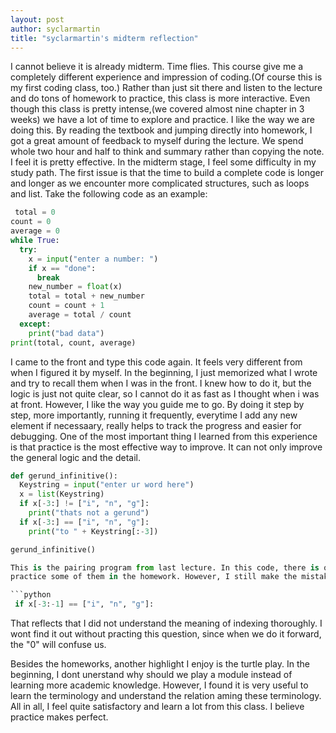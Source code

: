 ```yaml
---
layout: post
author: syclarmartin
title: "syclarmartin's midterm reflection"
---
```

I cannot believe it is already midterm. Time flies. This course give me a completely different experience and impression of coding.(Of 
course this is my first coding class, too.) Rather than just sit there and listen to the lecture and do tons of homework to practice,
this class is more interactive. Even though this class is pretty intense,(we covered almost nine chapter in 3 weeks) we have a lot of time
 to explore and practice. I like the way we are doing this. By reading the textbook and jumping directly into homework, I got a great amount
 of feedback to myself during the lecture. We spend whole two hour and half to think and summary rather than copying the note. I feel it is
 pretty effective.
 In the midterm stage, I feel some difficulty in my study path. The first issue is that the time to build a complete code is longer and longer
 as we encounter more complicated structures, such as loops and list. Take the following code as an example:
 
```python
 total = 0
count = 0
average = 0
while True:
  try:
    x = input("enter a number: ")
    if x == "done":
      break
    new_number = float(x)
    total = total + new_number
    count = count + 1
    average = total / count
  except:
    print("bad data")
print(total, count, average)
```
I came to the front and type this code again. It feels very different from when I figured it by myself. In the beginning, I just memorized
what I wrote and try to recall them when I was in the front. I knew how to do it, but the logic is just not quite clear, so I cannot do it
as fast as I thought when i was at front. However, I like the way you guide me to go. By doing it step by step, more importantly, running it 
frequently, everytime I add any new element if necessaary, really helps to track the progress and easier for debugging.
One of the most important thing I learned from this experience is that practice is the most effective way to improve. It can not only improve
the general logic and the detail. 

```python
def gerund_infinitive():
  Keystring = input("enter ur word here")
  x = list(Keystring)
  if x[-3:] != ["i", "n", "g"]:
    print("thats not a gerund")
  if x[-3:] == ["i", "n", "g"]:
    print("to " + Keystring[:-3])

gerund_infinitive()

This is the pairing program from last lecture. In this code, there is only some basic skills of editing string and list evolved, and I already
practice some of them in the homework. However, I still make the mistake.

```python
 if x[-3:-1] == ["i", "n", "g"]:
```
That reflects that I did not understand the meaning of indexing thoroughly. I wont find it out without practing this question, since when we
do it forward, the "0" will confuse us.

Besides the homeworks, another highlight I enjoy is the turtle play. In the beginning, I dont unerstand why should we play a module instead
of learning more academic knowledge. However, I found it is very useful to learn the terminology and understand the relation aming these
terminology.
All in all, I feel quite satisfactory and learn a lot from this class. I believe practice makes perfect.






